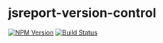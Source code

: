 # jsreport-version-control
[![NPM Version](http://img.shields.io/npm/v/jsreport-version-control-git.svg?style=flat-square)](https://npmjs.com/package/jsreport-version-control-git)
[![Build Status](https://travis-ci.org/jsreport/jsreport-version-control-git.png?branch=master)](https://travis-ci.org/jsreport/jsreport-version-control-git)
